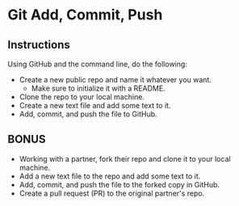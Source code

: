 # Git Add, Commit, Push

## Instructions

Using GitHub and the command line, do the following:

- Create a new public repo and name it whatever you want.
  - Make sure to initialize it with a README.
- Clone the repo to your local machine.
- Create a new text file and add some text to it.
- Add, commit, and push the file to GitHub.

## BONUS

- Working with a partner, fork their repo and clone it to your local machine.
- Add a new text file to the repo and add some text to it.
- Add, commit, and push the file to the forked copy in GitHub.
- Create a pull request (PR) to the original partner's repo.
